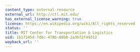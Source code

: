 ```yaml
---
content_type: external-resource
external_url: http://ctl.mit.edu/
has_external_license_warning: true
license: https://en.wikipedia.org/wiki/All_rights_reserved
status: ''
title: MIT Center for Transportation & Logistics
uid: 1b17245d-7d0c-478b-80b0-2a36f2f49312
wayback_url: ''
---
```

